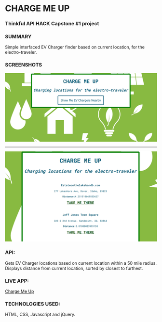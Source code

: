 # CHARGE ME UP

### Thinkful API HACK Capstone #1 project

### SUMMARY
Simple interfaced EV Charger finder based on current location, for the electro-traveler.

### SCREENSHOTS

![Homepage](/images/Charge-Me-Up-Home.png)

-----------------------------------------

![Results Screen](/images/Charge-Me-Up-Results.png)

### API: 
Gets EV Charger locations based on current location within a 50 mile radius.  Displays distance from current location, sorted by closest to furthest.

### LIVE APP:
[Charge Me Up](https://neal-luther.github.io/charge-me-up/)

### TECHNOLOGIES USED: 
HTML, CSS, Javascript and jQuery.
